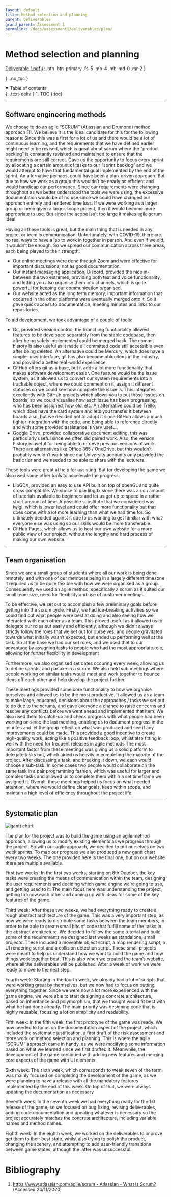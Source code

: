 ```yaml
---
layout: default
title: Method selection and planning
parent: Deliverables
grand_parent: Assessment 1
permalink: /docs/assessment1/deliverables/plan/
---
```


# Method selection and planning

[Deliverable (.pdf)](https://github.com/Dragon-Boat-Z/Assessment2/blob/website/docs/assets/assessment1/deliverables/Plan1.pdf){: .btn .btn-primary .fs-5 .mb-4 .mb-md-0 .mr-2 }

{: .no_toc }

<details open markdown="block">
  <summary>
    Table of contents
  </summary>
  {: .text-delta }
1. TOC
{:toc}
</details>

---

## Software engineering methods

We choose to do an agile “SCRUM” (Atlassian and Drumond) method approach [1]. We believe it is the ideal candidate for this for the following reasons:
Since this was a first for a lot of us and there would be a lot of continuous learning, and the requirements that we have defined earlier might need to be revised, which is great about scrum where the “product backlog” is constantly revisited and maintained to ensure that the requirements are still correct.
Gave us the opportunity to focus every sprint by allocating a certain amount of tasks to our “sprint backlog” and we would attempt to have that fundamental goal implemented by the end of the sprint.
An alternative perhaps, could have been a plan-driven approach. But due to how we work as a group this wouldn’t be nearly as efficient and would handicap our performance. Since our requirements were changing throughout as we better understood the tools we were using, the excessive documentation would be of no use since we could have changed our approach entirely and rendered time loss. If we were working as a larger group or been given a larger scope project, then it would become more appropriate to use. But since the scope isn’t too large it makes agile scrum ideal.

Having all these tools is great, but the main thing that is needed in any project or team is communication. Unfortunately, with COVID-19, there are no real ways to have a lab to work in together in person. And even if we did, it wouldn’t be enough. So we spread our communication across three areas, each being played to their strength:
* Our online meetings were done through Zoom and were effective for important discussions, not as good documentation.
* Our instant messaging application, Discord, provided the nice in-between the two extremes, providing both text and voice functionality, and letting you also organise them into channels, which is quite powerful for keeping our communication organised.
* Our website acted as the long term memory, important information that occurred in the other platforms were eventually merged onto it, So it gave quick access to documentation, meeting minutes and links to our repositories.

To aid development, we took advantage of a couple of tools:
* Git,  provided version control, the branching functionality allowed features to be developed separately from the stable codebase, then after being safely implemented could be merged back. The commit history is also useful as it made all committed code still accessible even after being deleted. An alternative could be Mercury, which does have a simpler user interface, git has also become ubiquitous in the industry, and provided a better real-world experience.
* GitHub offers git as a base, but it adds a lot more functionality that makes software development easier. One feature would be the issue system, as it allowed us to convert our system requirements into a trackable object, where we could comment on it, assign it different statuses so we could see how complete the issue is. This integrates excellently with GitHub projects which allows you to put those issues on boards, so we could visualise how each issue has been progressing, who has been assigned, how old, etc. An alternative could be Trello, which does have the card system and lets you transfer it between boards also, but we decided not to adopt it since GitHub allows a much tighter integration with the code, and being able to reference directly and with some provided assistance is very useful.
* Google Drive, provided collaborative document editing, this was particularly useful since we often did paired work. Also, the version history is useful for being able to retrieve previous versions of work. There are alternatives like Office 365 / OneDrive, but this wouldn’t probably wouldn’t work since our University accounts only provided the basic tier and we needed to be able to share with the lecturers.

Those tools were great at help for assisting. But for developing the game we also used some other tools to accelerate the progress:
* LibGDX, provided an easy to use API built on top of openGL and quite cross compatible. We chose to use libgdx since there was a rich amount of tutorials available to beginners and let us get up to speed in a rather short amount of time. A possible substitute that we considered was lwjgl, which is lower level and could offer more functionality but that does come with a lot more learning than what we had time for. So ultimately decided against it due to us wanting to get familiar with what everyone else was using so our skills would be more transferable.
* GitHub Pages, which allows us to host our own website for a more public view of our project, without the lengthy and hard process of making our own website.

---

## Team organisation

Since we are a small group of students where all our work is being done remotely, and with one of our members being in a largely different timezone it required us to be quite flexible with how we were organised as a group. Consequently we used an agile method, specifically a scrum as it suited our small team size, need for flexibility and use of customer meetings.

To be effective, we set out to accomplish a few preliminary goals before getting into the scrum cycle. Firstly, we had ice-breaking activities so we could find out what people were best at doing and also seeing how we interacted with each other as a team. This proved useful as it allowed us to delegate our roles out easily and efficiently, although we didn’t always strictly follow the roles that we set out for ourselves, and people gravitated towards what initially wasn’t expected, but ended up performing well at the task. So at the base we had our set roles, and we used that to our advantage by assigning tasks to people who had the most appropriate role, allowing for further flexibility in development

Furthermore, we also organised set dates occuring every week, allowing us to define sprints, and partake in a scrum. We also held sub meetings where people working on similar tasks would meet and work together to bounce ideas off each other and help develop the project further.

These meetings provided some core functionality to how we organise ourselves and allowed us to be the most productive.
It allowed us as a team to make large, educated, decisions about the approaches / tasks we set out to do due to the scrums, and gave everyone a chance to raise concerns and resolve any conflicts before we went ahead and implemented that item.
We also used them to catch-up and check progress with what people had been working on since the last meeting, enabling us to document progress in the minutes and let the group reflect on what was produced and see if any improvements could be made. This provided a good incentive to create high-quality work, acting like a positive feedback loop, whilst also fitting in well with the need for frequent releases in agile methods
The most important factor from these meetings was giving us a solid platform to delegate tasks out, which aided us heavily in completing the majority of the project. After discussing a task, and breaking it down, we each would choose a sub-task. In some cases two people would collaborate on the same task in a pair programming fashion, which was useful for larger and complex tasks and allowed us to complete them within a set timeframe we assigned it.
Overall, these meetings helped us focus on what needed attention, where we would define clear goals, keep within scope, and maintain a high level of efficiency throughout the project life.

---

## Systematic plan

![gantt chart](https://raw.githubusercontent.com/Dragon-Boat-Z/Assessment2/website/docs/assets/assessment1/static/week8.png "Gantt chart")

The plan for the project was to build the game using an agile method approach, allowing us to modify existing elements as we progress through the project. So with our agile approach, we decided to put ourselves on two week sprints. 
To map our progress we also produced a new gantt chart every two weeks. The one provided here is the final one, but on our website there are multiple available. 

First two weeks:
In the first two weeks, starting on 8th October, the key tasks were creating the means of communication within the team, designing the user requirements and deciding which game engine we’re going to use, and getting used to it. 
The main focus here was understanding the project, getting to know each other and coming up with ideas for some of the key features of the game.

Third week:
After these two weeks, we had everything ready to create a rough abstract architecture of the game. This was a very important step, as now we were ready to distribute some tasks between the team members, in order to be able to create small bits of code that fulfill some of the tasks in the abstract architecture. We decided to follow the same tutorial and build some of the requirements we designed last weeks as standalone, small projects. These included a moveable object script, a map rendering script, a UI rendering script and a collision detection script. 
These small projects were meant to help us understand how we want to build the game and how things work together best. 
This is also when we created the team’s website, where all the deliverables will be published. 
After a week of work we were ready to move to the next step.

Fourth week:
Starting in the fourth week, we already had a lot of scripts that were working great by themselves, but we now had to focus on putting everything together. 
Since we were now a lot more experienced with the game engine, we were able to start designing a concrete architecture, based on inheritance and polymorphism, that we thought would fit best with what he had done already. 
The main priority was designing code that is highly reusable, focusing a lot on simplicity and readability.

Fifth week:
In the fifth week, the first prototype of the game was ready. We now needed to focus on the documentation aspect of the project, which included the systematic justification, a first draft of the risk assessment and more work on method selection and planning. 
This is where the agile “SCRUM” approach came in handy, as we were modifying some information based on what we learned since we first drafted it. 
Meanwhile, the development of the game continued with adding new features and merging core aspects of the game with UI elements.

Sixth week:
The sixth week, which corresponds to week seven of the term, was mainly focused on completing the development of the game, as we were planning to have a release with all the mandatory features implemented by the end of this week. 
On top of that, we were always updating the documentation as necessary

Seventh week:
In the seventh week we had everything ready for the 1.0 release of the game, so we focused on bug fixing, revising deliverables, adding code documentation and updating whatever is necessary so the project accurately matches the concrete architecture, including variable names and method names.

Eighth week:
In the eighth week, we worked on the deliverables to improve get them to their best state, whilst also trying to polish the product, changing the scenery, and attempting to add user-friendly transitions between game states, although the latter was unsuccessful.

# Bibliography

1. [https://www.atlassian.com/agile/scrum - Atlassian - What is Scrum?](https://www.atlassian.com/agile/scrum) (Accessed 24/11/2020)